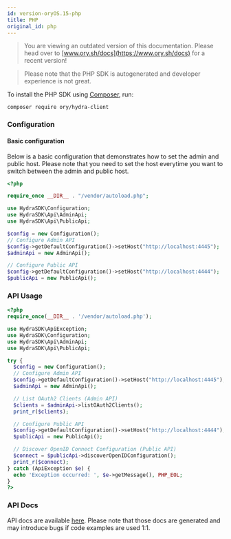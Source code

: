 ```yaml
---
id: version-oryOS.15-php
title: PHP
original_id: php
---
```


> You are viewing an outdated version of this documentation. Please head over
> to [www.ory.sh/docs](https://www.ory.sh/docs) for a recent version!

> Please note that the PHP SDK is autogenerated and developer experience is not
> great.

To install the PHP SDK using [Composer](https://getcomposer.org), run:

```
composer require ory/hydra-client
```

### Configuration

#### Basic configuration

Below is a basic configuration that demonstrates how to set the admin and public
host. Please note that you need to set the host everytime you want to switch
between the admin and public host.

```php
<?php

require_once __DIR__ . "/vendor/autoload.php";

use HydraSDK\Configuration;
use HydraSDK\Api\AdminApi;
use HydraSDK\Api\PublicApi;

$config = new Configuration();
// Configure Admin API
$config->getDefaultConfiguration()->setHost("http://localhost:4445");
$adminApi = new AdminApi();

// Configure Public API
$config->getDefaultConfiguration()->setHost("http://localhost:4444");
$publicApi = new PublicApi();
```

### API Usage

```php
<?php
require_once(__DIR__ . '/vendor/autoload.php');

use HydraSDK\ApiException;
use HydraSDK\Configuration;
use HydraSDK\Api\AdminApi;
use HydraSDK\Api\PublicApi;

try {
  $config = new Configuration();
  // Configure Admin API
  $config->getDefaultConfiguration()->setHost("http://localhost:4445");
  $adminApi = new AdminApi();

  // List OAuth2 Clients (Admin API)
  $clients = $adminApi->listOAuth2Clients();
  print_r($clients);

  // Configure Public API
  $config->getDefaultConfiguration()->setHost("http://localhost:4444");
  $publicApi = new PublicApi();

  // Discover OpenID Connect Configuration (Public API)
  $connect = $publicApi->discoverOpenIDConfiguration();
  print_r($connect);
} catch (ApiException $e) {
  echo 'Exception occurred: ', $e->getMessage(), PHP_EOL;
}
?>
```

### API Docs

API docs are available
[here](https://github.com/ory/hydra/blob/master/sdk/php/swagger/README.md).
Please note that those docs are generated and may introduce bugs if code
examples are used 1:1.
